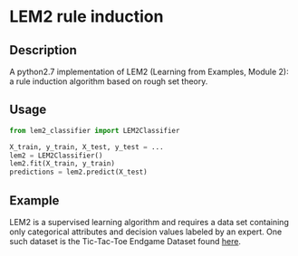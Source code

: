 # LEM2 rule induction
## Description
A python2.7 implementation of LEM2 (Learning from Examples, Module 2): a rule induction algorithm based on rough set theory.

## Usage
```python
from lem2_classifier import LEM2Classifier

X_train, y_train, X_test, y_test = ...
lem2 = LEM2Classifier()
lem2.fit(X_train, y_train)
predictions = lem2.predict(X_test)
```

## Example
LEM2 is a supervised learning algorithm and requires a data set containing only categorical attributes and decision values labeled by an expert. One such dataset is the Tic-Tac-Toe Endgame Dataset found [here](https://archive.ics.uci.edu/ml/datasets/Tic-Tac-Toe+Endgame).